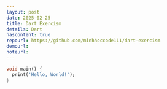 ```yaml
---
layout: post
date: 2025-02-25
title: Dart Exercism
details: Dart
hascontent: true
repourl: https://github.com/minhhoccode111/dart-exercism
demourl:
noteurl:
---
```


```dart
void main() {
  print('Hello, World!');
}
```
